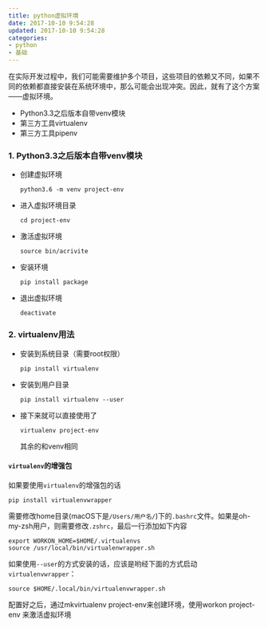 ```yaml
---
title: python虚拟环境
date: 2017-10-10 9:54:28
updated: 2017-10-10 9:54:28
categories:
- python
- 基础
---
```


​		在实际开发过程中，我们可能需要维护多个项目，这些项目的依赖又不同，如果不同的依赖都直接安装在系统环境中，那么可能会出现冲突。因此，就有了这个方案——虚拟环境。

- Python3.3之后版本自带venv模块
- 第三方工具virtualenv
- 第三方工具pipenv

### 1. Python3.3之后版本自带venv模块

- 创建虚拟环境

  `python3.6 -m venv project-env`

- 进入虚拟环境目录

  `cd project-env`

- 激活虚拟环境

  `source bin/acrivite`

- 安装环境

  `pip install package`

- 退出虚拟环境

  `deactivate`

### 2. virtualenv用法

- 安装到系统目录（需要root权限）

  `pip install virtualenv`

- 安装到用户目录

  `pip install virtualenv --user`

- 接下来就可以直接使用了

  `virtualenv project-env`

  其余的和venv相同

#### `virtualenv`的增强包

如果要使用`virtualenv`的增强包的话

  `pip install virtualenvwrapper`

需要修改home目录(macOS下是`/Users/用户名/`)下的`.bashrc`文件。如果是oh-my-zsh用户，则需要修改`.zshrc`，最后一行添加如下内容

  ```
  export WORKON_HOME=$HOME/.virtualenvs
  source /usr/local/bin/virtualenwrapper.sh
  ```

如果使用`--user`的方式安装的话，应该是哟经下面的方式启动`virtualenvwrapper`：

  `source $HOME/.local/bin/virtualenvwrapper.sh`

配置好之后，通过mkvirtualenv project-env来创建环境，使用workon project-env 来激活虚拟环境